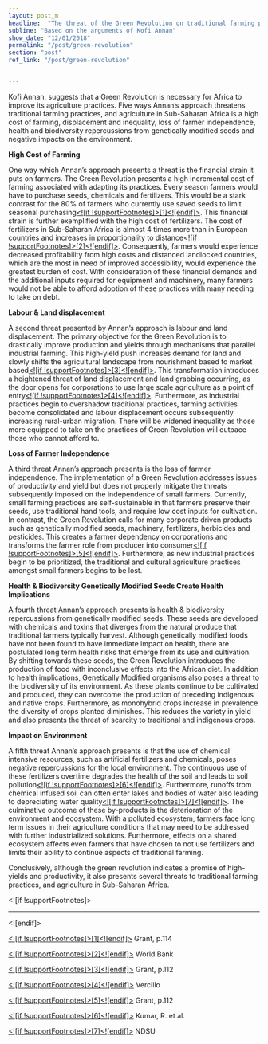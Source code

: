 ```yaml
---
layout: post_m
headline:  "The threat of the Green Revolution on traditional farming practices, and agriculture in Sub-Saharan Africa*"
subline: "Based on the arguments of Kofi Annan"
show_date: "12/01/2018"
permalink: "/post/green-revolution"
section: "post"
ref_link: "/post/green-revolution"


---
```




Kofi Annan, suggests that a Green Revolution is necessary for Africa to improve its agriculture practices. Five ways Annan’s approach threatens traditional farming practices, and agriculture in Sub-Saharan Africa is a high cost of farming, displacement and inequality, loss of farmer independence, health and biodiversity repercussions from genetically modified seeds and negative impacts on the environment.

**High Cost of Farming**

One way which Annan’s approach presents a threat is the financial strain it puts on farmers. The Green Revolution presents a high incremental cost of farming associated with adapting its practices. Every season farmers would have to purchase seeds, chemicals and fertilizers. This would be a stark contrast for the 80% of farmers who currently use saved seeds to limit seasonal purchasing[<![if !supportFootnotes]>[1]<![endif]>](#_ftn1). This financial strain is further exemplified with the high cost of fertilizers. The cost of fertilizers in Sub-Saharan Africa is almost 4 times more than in European countries and increases in proportionality to distance[<![if !supportFootnotes]>[2]<![endif]>](#_ftn2). Consequently, farmers would experience decreased profitability from high costs and distanced landlocked countries, which are the most in need of improved accessibility, would experience the greatest burden of cost. With consideration of these financial demands and the additional inputs required for equipment and machinery, many farmers would not be able to afford adoption of these practices with many needing to take on debt.

**Labour & Land displacement**

A second threat presented by Annan’s approach is labour and land displacement. The primary objective for the Green Revolution is to drastically improve production and yields through mechanisms that parallel industrial farming. This high-yield push increases demand for land and slowly shifts the agricultural landscape from nourishment based to market based[<![if !supportFootnotes]>[3]<![endif]>](#_ftn3). This transformation introduces a heightened threat of land displacement and land grabbing occurring, as the door opens for corporations to use large scale agriculture as a point of entry[<![if !supportFootnotes]>[4]<![endif]>](#_ftn4). Furthermore, as industrial practices begin to overshadow traditional practices, farming activities become consolidated and labour displacement occurs subsequently increasing rural-urban migration. There will be widened inequality as those more equipped to take on the practices of Green Revolution will outpace those who cannot afford to.

**Loss of Farmer Independence**

A third threat Annan’s approach presents is the loss of farmer independence. The implementation of a Green Revolution addresses issues of productivity and yield but does not properly mitigate the threats subsequently imposed on the independence of small farmers. Currently, small farming practices are self-sustainable in that farmers preserve their seeds, use traditional hand tools, and require low cost inputs for cultivation. In contrast, the Green Revolution calls for many corporate driven products such as genetically modified seeds, machinery, fertilizers, herbicides and pesticides. This creates a farmer dependency on corporations and transforms the farmer role from producer into consumer[<![if !supportFootnotes]>[5]<![endif]>](#_ftn5). Furthermore, as new industrial practices begin to be prioritized, the traditional and cultural agriculture practices amongst small farmers begins to be lost.

**Health & Biodiversity Genetically Modified Seeds Create Health Implications**

A fourth threat Annan’s approach presents is health & biodiversity repercussions from genetically modified seeds. These seeds are developed with chemicals and toxins that diverges from the natural produce that traditional farmers typically harvest. Although genetically modified foods have not been found to have immediate impact on health, there are postulated long term health risks that emerge from its use and cultivation. By shifting towards these seeds, the Green Revolution introduces the production of food with inconclusive effects into the African diet. In addition to health implications, Genetically Modified organisms also poses a threat to the biodiversity of its environment. As these plants continue to be cultivated and produced, they can overcome the production of preceding indigenous and native crops. Furthermore, as monohybrid crops increase in prevalence the diversity of crops planted diminishes. This reduces the variety in yield and also presents the threat of scarcity to traditional and indigenous crops.

**Impact on Environment**

A fifth threat Annan’s approach presents is that the use of chemical intensive resources, such as artificial fertilizers and chemicals, poses negative repercussions for the local environment. The continuous use of these fertilizers overtime degrades the health of the soil and leads to soil pollution[<![if !supportFootnotes]>[6]<![endif]>](#_ftn6). Furthermore, runoffs from chemical infused soil can often enter lakes and bodies of water also leading to depreciating water quality[<![if !supportFootnotes]>[7]<![endif]>](#_ftn7). The culminative outcome of these by-products is the deterioration of the environment and ecosystem. With a polluted ecosystem, farmers face long term issues in their agriculture conditions that may need to be addressed with further industrialized solutions. Furthermore, effects on a shared ecosystem affects even farmers that have chosen to not use fertilizers and limits their ability to continue aspects of traditional farming.

Conclusively, although the green revolution indicates a promise of high-yields and productivity, it also presents several threats to traditional farming practices, and agriculture in Sub-Saharan Africa.

<![if !supportFootnotes]>  

----------

<![endif]>

[<![if !supportFootnotes]>[1]<![endif]>](#_ftnref1) Grant, p.114

[<![if !supportFootnotes]>[2]<![endif]>](#_ftnref2) World Bank

[<![if !supportFootnotes]>[3]<![endif]>](#_ftnref3) Grant, p.112

[<![if !supportFootnotes]>[4]<![endif]>](#_ftnref4) Vercillo

[<![if !supportFootnotes]>[5]<![endif]>](#_ftnref5) Grant, p.112

[<![if !supportFootnotes]>[6]<![endif]>](#_ftnref6) Kumar, R. et al.

[<![if !supportFootnotes]>[7]<![endif]>](#_ftnref7) NDSU